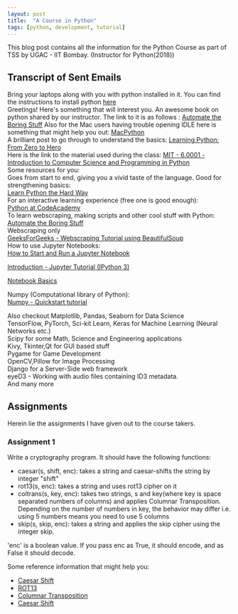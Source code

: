 ```yaml
---
layout: post
title:  "A Course in Python"
tags: [python, development, tutorial]
---
```


This blog post contains all the information for the Python Course as part of TSS by UGAC - IIT Bombay. (Instructor for Python(2018))

## Transcript of Sent Emails
<div class="message">
  Bring your laptops along with you with python installed in it. You can find the instructions to install python <a href="http://docs.python-guide.org/en/latest/starting/installation/">here</a>
</div>

<div class="message">
Greetings!
Here's something that will interest you. An awesome book on python shared by our instructor. The link to it is as follows : <a href="https://automatetheboringstuff.com/">Automate the Boring Stuff</a>
Also for the Mac users having trouble opening IDLE here is something that might help you out:  <a href="https://docs.python.org/3/using/mac.html">MacPython</a>
</div>

<div class="message">
  A brilliant post to go through to understand the basics: <a href="https://medium.freecodecamp.org/learning-python-from-zero-to-hero-120ea540b567">Learning Python: From Zero to Hero</a>
</div>

<div class="message">
Here is the link to the material used during the class:
<a href="https://ocw.mit.edu/courses/electrical-engineering-and-computer-science/6-0001-introduction-to-computer-science-and-programming-in-python-fall-2016/">MIT - 6.0001 - Introduction to Computer Science and Programming in Python</a>
</div>

<div class="message">
Some resources for you:<br>
Goes from start to end, giving you a vivid taste of the language. Good for strengthening basics:<br>
<a href="https://learnpythonthehardway.org/python3/">Learn Python the Hard Way</a><br>
For an interactive learning experience (free one is good enough):<br>
<a href="https://www.codecademy.com/learn/python">Python at CodeAcademy</a><br>
To learn webscraping, making scripts and other cool stuff with Python:<br>
<a href="https://automatetheboringstuff.com/">Automate the Boring Stuff</a><br>
Webscraping only<br>
<a href="https://www.geeksforgeeks.org/implementing-web-scraping-python-beautiful-soup/">GeeksForGeeks - Webscraping Tutorial using BeautifulSoup</a><br>
How to use Jupyter Notebooks:<br>
<a href="https://unidata.github.io/online-python-training/notebook.html">How to Start and Run a Jupyter Notebook</a><br>

<a href="https://www.youtube.com/watch?v=Rc4JQWowG5I">Introduction - Jupyter Tutorial (IPython 3)</a><br>

<a href="http://jupyter-notebook.readthedocs.io/en/stable/examples/Notebook/Notebook%20Basics.html">Notebook Basics</a><br>

Numpy (Computational library of Python):<br>
<a href="https://docs.scipy.org/doc/numpy/user/quickstart.html">Numpy - Quickstart tutorial</a><br>

Also checkout Matplotlib, Pandas, Seaborn for Data Science<br>
TensorFlow, PyTorch, Sci-kit Learn, Keras for Machine Learning (Neural Networks etc.)<br>
Scipy for some Math, Science and Engineering applications<br>
Kivy, Tkinter,Qt  for GUI based stuff<br>
Pygame for Game Development<br>
OpenCV,Pillow for Image Processing<br>
Django for a Server-Side web framework<br>
eyeD3 - Working with audio files containing ID3 metadata.<br>
And many more
</div>

## Assignments
Herein lie the assignments I have given out to the course takers.

### Assignment 1
Write a cryptography program. It should have the following functions:
 - caesar(s, shift, enc): takes a string and caesar-shifts the string by integer "shift"
 - rot13(s, enc): takes a string and uses rot13 cipher on it
 - coltrans(s, key, enc): takes two strings, s and key(where key is space separated numbers of columns) and applies Columnar Transposition. Depending on the number of numbers in key, the behavior may differ i.e. using 5 numbers means you need to use 5 columns 
 - skip(s, skip, enc): takes a string and applies the skip cipher using the integer skip.

'enc' is a boolean value. If you pass enc as True, it should encode, and as False it should decode.
 
 Some reference information that might help you:
* [Caesar Shift](http://rumkin.com/tools/cipher/caesar.php)
* [ROT13](http://rumkin.com/tools/cipher/rot13.php)
* [Columnar Transposition](http://rumkin.com/tools/cipher/coltrans.php)
* [Caesar Shift](http://rumkin.com/tools/cipher/caesar.php)

